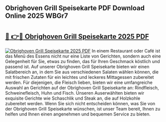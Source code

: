 ## Obrighoven Grill Speisekarte PDF Download Online 2025 WBGr7

# <h2><a href="http://gc9kdp.nevu.top/?p=Obrighoven+Grill+Speisekarte">🔗 👉🔴 Obrighoven Grill Speisekarte 2025 PDF</a></h2>

[![Obrighoven Grill Speisekarte 2025 PDF](https://i.imgur.com/dBaPXMq.png)](http://gc9kdp.nevu.top/?p=Obrighoven+Grill+Speisekarte)
In einem Restaurant oder Café ist das Menü des Essens nicht nur eine Liste von Gerichten, sondern auch eine Gelegenheit für Sie, etwas zu finden, das für Ihren Geschmack köstlich und passend ist. Auf unserer Obrighoven Grill Speisekarte bieten wir einen Salatbereich an, in dem Sie aus verschiedenen Salaten wählen können, die mit frischen Zutaten für ein leichtes und leckeres Mittagessen zubereitet werden. Für diejenigen, die Fleisch lieben, bieten wir eine umfangreiche Auswahl an Gerichten auf der Obrighoven Grill Speisekarte an: Rindfleisch, Schweinefleisch, Huhn und Fisch. Unseren Auserwählten bieten wir exquisite Gerichte wie Schaschlik und Steak an, die auf Holzkohle zubereitet werden. Wenn Sie sich nicht entscheiden können, was Sie von der Obrighoven Grill Speisekarte wünschen, ist unser Team bereit, Ihnen zu helfen und Ihnen einen angenehmen und bequemen Service zu bieten.

